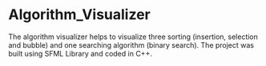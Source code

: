 # Algorithm_Visualizer
The algorithm visualizer helps to visualize three sorting (insertion, selection and bubble) and one searching algorithm (binary search). The project was built using SFML Library and coded in C++.
